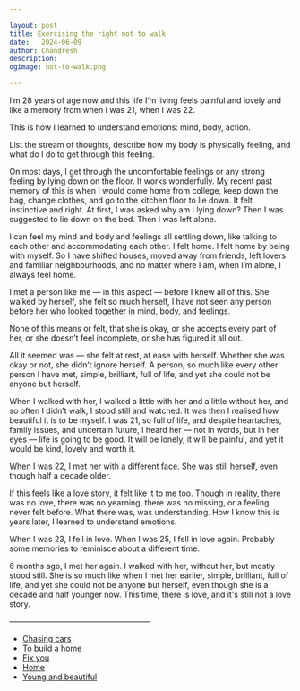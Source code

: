```yaml
---

layout: post
title: Exercising the right not to walk
date:	2024-06-09
author:	Chandresh
description:
ogimage: not-to-walk.png

---
```


I’m 28 years of age now and this life I’m living feels painful and lovely and like a memory from when I was 21, when I was 22.

This is how I learned to understand emotions: mind, body, action.

List the stream of thoughts, describe how my body is physically feeling, and what do I do to get through this feeling.

On most days, I get through the uncomfortable feelings or any strong feeling by lying down on the floor. It works wonderfully. My recent past memory of this is when I would come home from college, keep down the bag, change clothes, and go to the kitchen floor to lie down. It felt instinctive and right. At first, I was asked why am I lying down? Then I was suggested to lie down on the bed. Then I was left alone.

I can feel my mind and body and feelings all settling down, like talking to each other and accommodating each other. I felt home. I felt home by being with myself. So I have shifted houses, moved away from friends, left lovers and familiar neighbourhoods, and no matter where I am, when I’m alone, I always feel home.

I met a person like me — in this aspect — before I knew all of this. She walked by herself, she felt so much herself, I have not seen any person before her who looked together in mind, body, and feelings.

None of this means or felt, that she is okay, or she accepts every part of her, or she doesn’t feel incomplete, or she has figured it all out.

All it seemed was — she felt at rest, at ease with herself. Whether she was okay or not, she didn’t ignore herself. A person, so much like every other person I have met, simple, brilliant, full of life, and yet she could not be anyone but herself.

When I walked with her, I walked a little with her and a little without her, and so often I didn’t walk, I stood still and watched. It was then I realised how beautiful it is to be myself. I was 21, so full of life, and despite heartaches, family issues, and uncertain future, I heard her — not in words, but in her eyes — life is going to be good. It will be lonely, it will be painful, and yet it would be kind, lovely and worth it.

When I was 22, I met her with a different face. She was still herself, even though half a decade older.

If this feels like a love story, it felt like it to me too. Though in reality, there was no love, there was no yearning, there was no missing, or a feeling never felt before. What there was, was understanding. How I know this is years later, I learned to understand emotions.

When I was 23, I fell in love. When I was 25, I fell in love again. Probably some memories to reminisce about a different time.

6 months ago, I met her again. I walked with her, without her, but mostly stood still. She is so much like when I met her earlier, simple, brilliant, full of life, and yet she could not be anyone but herself, even though she is a decade and half younger now. This time, there is love, and it's still not a love story.

——————————————————
- [Chasing cars](https://open.spotify.com/track/5hnyJvgoWiQUYZttV4wXy6)
- [To build a home](https://open.spotify.com/track/0TKSorDYf2hKGHgarbQ0sK)
- [Fix you](https://open.spotify.com/track/7LVHVU3tWfcxj5aiPFEW4Q)
- [Home](https://open.spotify.com/track/10ViidwjGLCfVtGPfdcszR)
- [Young and beautiful](https://open.spotify.com/track/2nMeu6UenVvwUktBCpLMK9)
